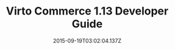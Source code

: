 ---
title: Virto Commerce 1.13 Developer Guide
description: Virto Commerce 1.13 Developer Guide
layout: docs
date: 2015-09-19T03:02:04.137Z
---